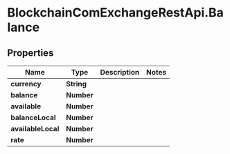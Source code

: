 # BlockchainComExchangeRestApi.Balance

## Properties

Name | Type | Description | Notes
------------ | ------------- | ------------- | -------------
**currency** | **String** |  | 
**balance** | **Number** |  | 
**available** | **Number** |  | 
**balanceLocal** | **Number** |  | 
**availableLocal** | **Number** |  | 
**rate** | **Number** |  | 


